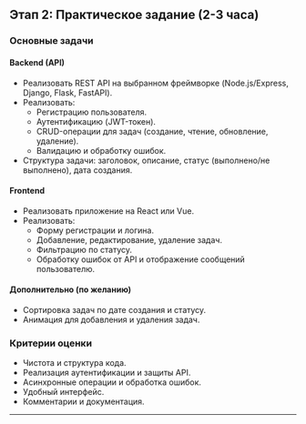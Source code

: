 ## Этап 2: Практическое задание (2-3 часа)

### Основные задачи

#### Backend (API)
- Реализовать REST API на выбранном фреймворке (Node.js/Express, Django, Flask, FastAPI).
- Реализовать:
  - Регистрацию пользователя.
  - Аутентификацию (JWT-токен).
  - CRUD-операции для задач (создание, чтение, обновление, удаление).
  - Валидацию и обработку ошибок.
- Структура задачи: заголовок, описание, статус (выполнено/не выполнено), дата создания.

#### Frontend
- Реализовать приложение на React или Vue.
- Реализовать:
  - Форму регистрации и логина.
  - Добавление, редактирование, удаление задач.
  - Фильтрацию по статусу.
  - Обработку ошибок от API и отображение сообщений пользователю.

#### Дополнительно (по желанию)
- Сортировка задач по дате создания и статусу.
- Анимация для добавления и удаления задач.

### Критерии оценки
- Чистота и структура кода.
- Реализация аутентификации и защиты API.
- Асинхронные операции и обработка ошибок.
- Удобный интерфейс.
- Комментарии и документация.

---